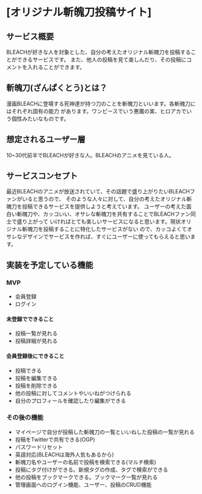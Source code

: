 # [オリジナル斬魄刀投稿サイト]

## サービス概要
BLEACHが好きな人を対象とした、自分の考えたオリジナル斬魄刀を投稿することができるサービスです。
また、他人の投稿を見て楽しんだり、その投稿にコメントを入れることができます。



## 斬魄刀(ざんぱくとう)とは？
漫画BLEACHに登場する死神達が持つ刀のことを斬魄刀といいます。各斬魄刀にはそれぞれ固有の能力
があります。ワンピースでいう悪魔の実、ヒロアカでいう個性みたいなものです。



## 想定されるユーザー層
10~30代前半でBLEACHが好きな人。BLEACHのアニメを見ている人。



## サービスコンセプト
最近BLEACHのアニメが放送されていて、その話題で盛り上がりたいBLEACHファンがいると思うので、
そのような人々に対して、自分の考えたオリジナル斬魄刀を投稿できるサービスを提供しようと考えています。
ユーザーの考えた面白い斬魄刀や、カッコいい、オサレな斬魄刀を共有することでBLEACHファン同士で盛り上がって
いければとても楽しいサービスになると思います。現状オリジナル斬魄刀を投稿することに特化したサービスがない
ので、カッコよくてオサレなデザインでサービスを作れば、すぐにユーザーに使ってもらえると思います。



## 実装を予定している機能
### MVP
* 会員登録
* ログイン
#### 未登録でできること
* 投稿一覧が見れる
* 投稿詳細が見れる
#### 会員登録後にできること
* 投稿できる
* 投稿を編集できる
* 投稿を削除できる
* 他の投稿に対してコメントやいいねがつけられる
* 自分のプロフィールを確認したり編集ができる

### その後の機能
* マイページで自分が投稿した斬魄刀の一覧といいねした投稿の一覧が見れる
* 投稿をTwitterで共有できる(OGP)
* パスワードリセット
* 英語対応(BLEACHは海外人気もあるから)
* 斬魄刀名やユーザーの名前で投稿を検索できる(マルチ検索)
* 投稿にタグ付けができる。新規タグの作成、タグで検索ができる
* 他の投稿をブックマークできる。ブックマーク一覧が見れる
* 管理画面へのログイン機能、ユーザー、投稿のCRUD機能
